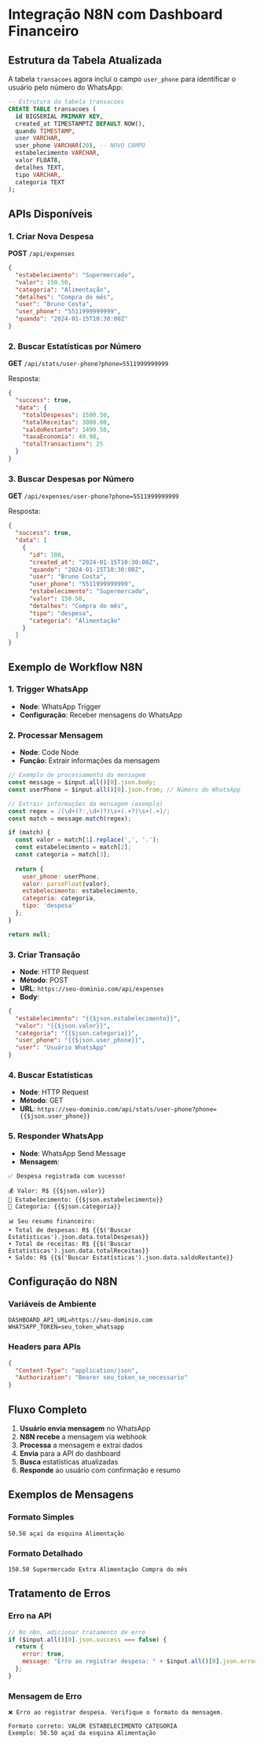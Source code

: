 # Integração N8N com Dashboard Financeiro

## Estrutura da Tabela Atualizada

A tabela `transacoes` agora inclui o campo `user_phone` para identificar o usuário pelo número do WhatsApp:

```sql
-- Estrutura da tabela transacoes
CREATE TABLE transacoes (
  id BIGSERIAL PRIMARY KEY,
  created_at TIMESTAMPTZ DEFAULT NOW(),
  quando TIMESTAMP,
  user VARCHAR,
  user_phone VARCHAR(20), -- NOVO CAMPO
  estabelecimento VARCHAR,
  valor FLOAT8,
  detalhes TEXT,
  tipo VARCHAR,
  categoria TEXT
);
```

## APIs Disponíveis

### 1. Criar Nova Despesa
**POST** `/api/expenses`

```json
{
  "estabelecimento": "Supermercado",
  "valor": 150.50,
  "categoria": "Alimentação",
  "detalhes": "Compra do mês",
  "user": "Bruno Costa",
  "user_phone": "5511999999999",
  "quando": "2024-01-15T10:30:00Z"
}
```

### 2. Buscar Estatísticas por Número
**GET** `/api/stats/user-phone?phone=5511999999999`

Resposta:
```json
{
  "success": true,
  "data": {
    "totalDespesas": 1500.50,
    "totalReceitas": 3000.00,
    "saldoRestante": 1499.50,
    "taxaEconomia": 49.98,
    "totalTransactions": 25
  }
}
```

### 3. Buscar Despesas por Número
**GET** `/api/expenses/user-phone?phone=5511999999999`

Resposta:
```json
{
  "success": true,
  "data": [
    {
      "id": 108,
      "created_at": "2024-01-15T10:30:00Z",
      "quando": "2024-01-15T10:30:00Z",
      "user": "Bruno Costa",
      "user_phone": "5511999999999",
      "estabelecimento": "Supermercado",
      "valor": 150.50,
      "detalhes": "Compra do mês",
      "tipo": "despesa",
      "categoria": "Alimentação"
    }
  ]
}
```

## Exemplo de Workflow N8N

### 1. Trigger WhatsApp
- **Node**: WhatsApp Trigger
- **Configuração**: Receber mensagens do WhatsApp

### 2. Processar Mensagem
- **Node**: Code Node
- **Função**: Extrair informações da mensagem

```javascript
// Exemplo de processamento da mensagem
const message = $input.all()[0].json.body;
const userPhone = $input.all()[0].json.from; // Número do WhatsApp

// Extrair informações da mensagem (exemplo)
const regex = /(\d+(?:,\d+)?)\s+(.+?)\s+(.+)/;
const match = message.match(regex);

if (match) {
  const valor = match[1].replace(',', '.');
  const estabelecimento = match[2];
  const categoria = match[3];
  
  return {
    user_phone: userPhone,
    valor: parseFloat(valor),
    estabelecimento: estabelecimento,
    categoria: categoria,
    tipo: 'despesa'
  };
}

return null;
```

### 3. Criar Transação
- **Node**: HTTP Request
- **Método**: POST
- **URL**: `https://seu-dominio.com/api/expenses`
- **Body**:
```json
{
  "estabelecimento": "{{$json.estabelecimento}}",
  "valor": "{{$json.valor}}",
  "categoria": "{{$json.categoria}}",
  "user_phone": "{{$json.user_phone}}",
  "user": "Usuário WhatsApp"
}
```

### 4. Buscar Estatísticas
- **Node**: HTTP Request
- **Método**: GET
- **URL**: `https://seu-dominio.com/api/stats/user-phone?phone={{$json.user_phone}}`

### 5. Responder WhatsApp
- **Node**: WhatsApp Send Message
- **Mensagem**:
```
✅ Despesa registrada com sucesso!

💰 Valor: R$ {{$json.valor}}
🏪 Estabelecimento: {{$json.estabelecimento}}
📂 Categoria: {{$json.categoria}}

📊 Seu resumo financeiro:
• Total de despesas: R$ {{$('Buscar Estatísticas').json.data.totalDespesas}}
• Total de receitas: R$ {{$('Buscar Estatísticas').json.data.totalReceitas}}
• Saldo: R$ {{$('Buscar Estatísticas').json.data.saldoRestante}}
```

## Configuração do N8N

### Variáveis de Ambiente
```env
DASHBOARD_API_URL=https://seu-dominio.com
WHATSAPP_TOKEN=seu_token_whatsapp
```

### Headers para APIs
```json
{
  "Content-Type": "application/json",
  "Authorization": "Bearer seu_token_se_necessario"
}
```

## Fluxo Completo

1. **Usuário envia mensagem** no WhatsApp
2. **N8N recebe** a mensagem via webhook
3. **Processa** a mensagem e extrai dados
4. **Envia** para a API do dashboard
5. **Busca** estatísticas atualizadas
6. **Responde** ao usuário com confirmação e resumo

## Exemplos de Mensagens

### Formato Simples
```
50.50 açaí da esquina Alimentação
```

### Formato Detalhado
```
150.50 Supermercado Extra Alimentação Compra do mês
```

## Tratamento de Erros

### Erro na API
```javascript
// No n8n, adicionar tratamento de erro
if ($input.all()[0].json.success === false) {
  return {
    error: true,
    message: "Erro ao registrar despesa: " + $input.all()[0].json.error
  };
}
```

### Mensagem de Erro
```
❌ Erro ao registrar despesa. Verifique o formato da mensagem.

Formato correto: VALOR ESTABELECIMENTO CATEGORIA
Exemplo: 50.50 açaí da esquina Alimentação
``` 
